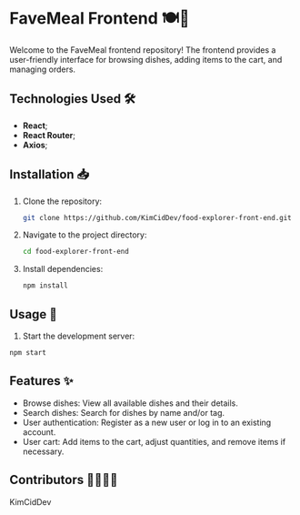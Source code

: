 # FaveMeal Frontend 🍽️🚀

Welcome to the FaveMeal frontend repository! The frontend provides a user-friendly interface for browsing dishes, adding items to the cart, and managing orders.

## Technologies Used 🛠️

- **React**;
- **React Router**;
- **Axios**;

## Installation 📥

1. Clone the repository:

   ```bash
   git clone https://github.com/KimCidDev/food-explorer-front-end.git
   ```

2. Navigate to the project directory:

   ```bash
   cd food-explorer-front-end
   ```

3. Install dependencies:

   ```bash
   npm install
   ```

## Usage 🚀

1. Start the development server:

```bash
npm start
```

## Features ✨

- Browse dishes: View all available dishes and their details.
- Search dishes: Search for dishes by name and/or tag.
- User authentication: Register as a new user or log in to an existing account.
- User cart: Add items to the cart, adjust quantities, and remove items if necessary.

## Contributors 👩‍💻👨‍💻

KimCidDev
